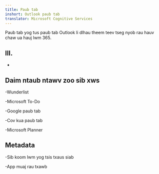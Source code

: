 ```yaml
---
title: Paub tab
inshort: Outlook paub tab
translator: Microsoft Cognitive Services
---
```


Paub tab yog tus paub tab Outlook li dlhau theem teev tseg nyob rau hauv chaw ua hauj lwm 365.

III.
---------

-   

Daim ntaub ntawv zoo sib xws
--------------------

-Wunderlist

-Microsoft To-Do

-Google paub tab

-Cov kua paub tab

-Microsoft Planner

Metadata
--------

-Sib koom lwm yog tsis txaus siab

-App muaj rau txawb


